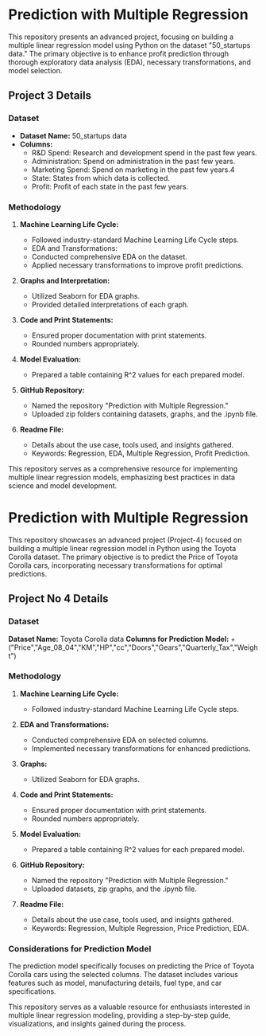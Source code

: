 # Prediction with Multiple Regression
This repository presents an advanced project, focusing on building a multiple linear regression model using Python on the dataset "50_startups data." The primary objective is to enhance profit prediction through thorough exploratory data analysis (EDA), necessary transformations, and model selection.

## Project 3 Details
### Dataset
+ **Dataset Name:** 50_startups data
+ **Columns:**
     + R&D Spend: Research and development spend in the past few years.
     + Administration: Spend on administration in the past few years.
     + Marketing Spend: Spend on marketing in the past few years.4
     + State: States from which data is collected.
     + Profit: Profit of each state in the past few years.

### Methodology
1. **Machine Learning Life Cycle:**
     
     * Followed industry-standard Machine Learning Life Cycle steps.
     * EDA and Transformations:
     * Conducted comprehensive EDA on the dataset.
     * Applied necessary transformations to improve profit predictions.
       
2. **Graphs and Interpretation:**

     * Utilized Seaborn for EDA graphs.
     * Provided detailed interpretations of each graph.
       
3. **Code and Print Statements:**

     * Ensured proper documentation with print statements.
     * Rounded numbers appropriately.

4. **Model Evaluation:**

     * Prepared a table containing R^2 values for each prepared model.

5. **GitHub Repository:**

     * Named the repository "Prediction with Multiple Regression."
     * Uploaded zip folders containing datasets, graphs, and the .ipynb file.
  
6. **Readme File:**

     * Details about the use case, tools used, and insights gathered.
     * Keywords: Regression, EDA, Multiple Regression, Profit Prediction.

This repository serves as a comprehensive resource for implementing multiple linear regression models, emphasizing best practices in data science and model development.

# Prediction with Multiple Regression
This repository showcases an advanced project (Project-4) focused on building a multiple linear regression model in Python using the Toyota Corolla dataset. The primary objective is to predict the Price of Toyota Corolla cars, incorporating necessary transformations for optimal predictions.

## Project No 4 Details
### Dataset
**Dataset Name:** Toyota Corolla data
**Columns for Prediction Model:**
     + ("Price","Age_08_04","KM","HP","cc","Doors","Gears","Quarterly_Tax","Weight")
    
### Methodology
1. **Machine Learning Life Cycle:**
     * Followed industry-standard Machine Learning Life Cycle steps.

2. **EDA and Transformations:**
     * Conducted comprehensive EDA on selected columns.
     * Implemented necessary transformations for enhanced predictions.
3. **Graphs:**
     * Utilized Seaborn for EDA graphs.
4. **Code and Print Statements:**

     * Ensured proper documentation with print statements.
     * Rounded numbers appropriately.
5. **Model Evaluation:**

     * Prepared a table containing R^2 values for each prepared model.
6. **GitHub Repository:**

     * Named the repository "Prediction with Multiple Regression."
     * Uploaded datasets, zip graphs, and the .ipynb file.
7. **Readme File:**

     * Details about the use case, tools used, and insights gathered.
     * Keywords: Regression, Multiple Regression, Price Prediction, EDA.
### Considerations for Prediction Model
The prediction model specifically focuses on predicting the Price of Toyota Corolla cars using the selected columns. The dataset includes various features such as model, manufacturing details, fuel type, and car specifications.

This repository serves as a valuable resource for enthusiasts interested in multiple linear regression modeling, providing a step-by-step guide, visualizations, and insights gained during the process.
